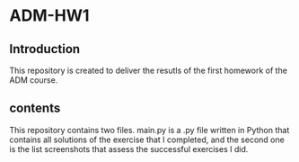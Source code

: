 # ADM-HW1

## Introduction
This repository is created to deliver the resutls of the first homework of the ADM course. 

## contents
This repository contains two files. main.py is a .py file written in Python that contains all solutions of the exercise that I completed, and the second one is the list screenshots that assess the successful exercises I did.
